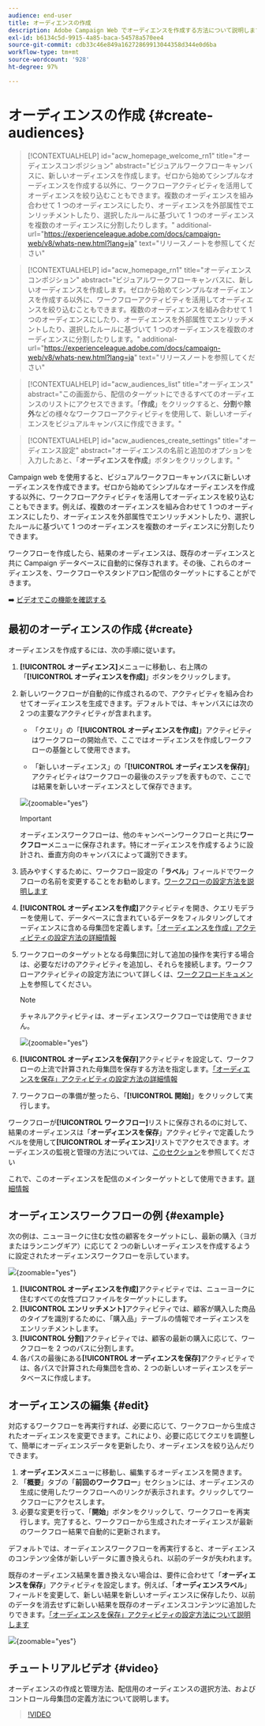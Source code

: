 ```yaml
---
audience: end-user
title: オーディエンスの作成
description: Adobe Campaign Web でオーディエンスを作成する方法について説明します
exl-id: b6134c5d-9915-4a85-baca-54578a570ee4
source-git-commit: cdb33c46e849a16272869913044358d344e0d6ba
workflow-type: tm+mt
source-wordcount: '928'
ht-degree: 97%

---
```


# オーディエンスの作成 {#create-audiences}

>[!CONTEXTUALHELP]
>id="acw_homepage_welcome_rn1"
>title="オーディエンスコンポジション"
>abstract="ビジュアルワークフローキャンバスに、新しいオーディエンスを作成します。ゼロから始めてシンプルなオーディエンスを作成する以外に、ワークフローアクティビティを活用してオーディエンスを絞り込むこともできます。複数のオーディエンスを組み合わせて 1 つのオーディエンスにしたり、オーディエンスを外部属性でエンリッチメントしたり、選択したルールに基づいて 1 つのオーディエンスを複数のオーディエンスに分割したりします。"
>additional-url="https://experienceleague.adobe.com/docs/campaign-web/v8/whats-new.html?lang=ja" text="リリースノートを参照してください"

<!--TO REMOVE BELOW-->

>[!CONTEXTUALHELP]
>id="acw_homepage_rn1"
>title="オーディエンスコンポジション"
>abstract="ビジュアルワークフローキャンバスに、新しいオーディエンスを作成します。ゼロから始めてシンプルなオーディエンスを作成する以外に、ワークフローアクティビティを活用してオーディエンスを絞り込むこともできます。複数のオーディエンスを組み合わせて 1 つのオーディエンスにしたり、オーディエンスを外部属性でエンリッチメントしたり、選択したルールに基づいて 1 つのオーディエンスを複数のオーディエンスに分割したりします。"
>additional-url="https://experienceleague.adobe.com/docs/campaign-web/v8/whats-new.html?lang=ja" text="リリースノートを参照してください"

<!--TO REMOVE ABOVE-->

>[!CONTEXTUALHELP]
>id="acw_audiences_list"
>title="オーディエンス"
>abstract="この画面から、配信のターゲットにできるすべてのオーディエンスのリストにアクセスできます。「**作成**」をクリックすると、**分割**&#x200B;や&#x200B;**除外**&#x200B;などの様々なワークフローアクティビティを使用して、新しいオーディエンスをビジュアルキャンバスに作成できます。"

>[!CONTEXTUALHELP]
>id="acw_audiences_create_settings"
>title="オーディエンス設定"
>abstract="オーディエンスの名前と追加のオプションを入力したあと、「**オーディエンスを作成**」ボタンをクリックします。"

Campaign web を使用すると、ビジュアルワークフローキャンバスに新しいオーディエンスを作成できます。ゼロから始めてシンプルなオーディエンスを作成する以外に、ワークフローアクティビティを活用してオーディエンスを絞り込むこともできます。例えば、複数のオーディエンスを組み合わせて 1 つのオーディエンスにしたり、オーディエンスを外部属性でエンリッチメントしたり、選択したルールに基づいて 1 つのオーディエンスを複数のオーディエンスに分割したりできます。

ワークフローを作成したら、結果のオーディエンスは、既存のオーディエンスと共に Campaign データベースに自動的に保存されます。その後、これらのオーディエンスを、ワークフローやスタンドアロン配信のターゲットにすることができます。

➡️ [ビデオでこの機能を確認する](#video)

## 最初のオーディエンスの作成 {#create}

オーディエンスを作成するには、次の手順に従います。

1. **[!UICONTROL オーディエンス]**&#x200B;メニューに移動し、右上隅の「**[!UICONTROL オーディエンスを作成]**」ボタンをクリックします。

1. 新しいワークフローが自動的に作成されるので、アクティビティを組み合わせてオーディエンスを生成できます。デフォルトでは、キャンバスには次の 2 つの主要なアクティビティが含まれます。

   * 「クエリ」の「**[!UICONTROL オーディエンスを作成]**」アクティビティはワークフローの開始点で、ここではオーディエンスを作成しワークフローの基盤として使用できます。

   * 「新しいオーディエンス」の「**[!UICONTROL オーディエンスを保存]**」アクティビティはワークフローの最後のステップを表すもので、ここでは結果を新しいオーディエンスとして保存できます。

   ![](assets/create-audience-blank.png){zoomable=&quot;yes&quot;}

   >[!IMPORTANT]
   >
   >オーディエンスワークフローは、他のキャンペーンワークフローと共に&#x200B;**ワークフロー**&#x200B;メニューに保存されます。特にオーディエンスを作成するように設計され、垂直方向のキャンバスによって識別できます。

1. 読みやすくするために、ワークフロー設定の「**ラベル**」フィールドでワークフローの名前を変更することをお勧めします。[ワークフローの設定方法を説明します](../workflows/workflow-settings.md)

1. **[!UICONTROL オーディエンスを作成]**&#x200B;アクティビティを開き、クエリモデラーを使用して、データベースに含まれているデータをフィルタリングしてオーディエンスに含める母集団を定義します。[「オーディエンスを作成」アクティビティの設定方法の詳細情報](../workflows/activities/build-audience.md)

1. ワークフローのターゲットとなる母集団に対して追加の操作を実行する場合は、必要なだけのアクティビティを追加し、それらを接続します。ワークフローアクティビティの設定方法について詳しくは、[ワークフロードキュメント](../workflows/activities/about-activities.md)を参照してください。

   >[!NOTE]
   >
   >チャネルアクティビティは、オーディエンスワークフローでは使用できません。

   ![](assets/audience-creation-canvas.png){zoomable=&quot;yes&quot;}

1. **[!UICONTROL オーディエンスを保存]**&#x200B;アクティビティを設定して、ワークフローの上流で計算された母集団を保存する方法を指定します。[「オーディエンスを保存」アクティビティの設定方法の詳細情報](../workflows/activities/save-audience.md)

1. ワークフローの準備が整ったら、「**[!UICONTROL 開始]**」をクリックして実行します。

ワークフローが&#x200B;**[!UICONTROL ワークフロー]**&#x200B;リストに保存されるのに対して、結果のオーディエンスは「**オーディエンスを保存**」アクティビティで定義したラベルを使用して&#x200B;**[!UICONTROL オーディエンス]**&#x200B;リストでアクセスできます。オーディエンスの監視と管理の方法については、[このセクション](manage-audience.md)を参照してください

これで、このオーディエンスを配信のメインターゲットとして使用できます。[詳細情報](add-audience.md)

## オーディエンスワークフローの例 {#example}

次の例は、ニューヨークに住む女性の顧客をターゲットにし、最新の購入（ヨガまたはランニングギア）に応じて 2 つの新しいオーディエンスを作成するように設定されたオーディエンスワークフローを示しています。

![](assets/audiences-example.png){zoomable=&quot;yes&quot;}

1. **[!UICONTROL オーディエンスを作成]**&#x200B;アクティビティでは、ニューヨークに住むすべての女性プロファイルをターゲットにします。
1. **[!UICONTROL エンリッチメント]**&#x200B;アクティビティでは、顧客が購入した商品のタイプを識別するために、「購入品」テーブルの情報でオーディエンスをエンリッチメントします。
1. **[!UICONTROL 分割]**&#x200B;アクティビティでは、顧客の最新の購入に応じて、ワークフローを 2 つのパスに分割します。
1. 各パスの最後にある&#x200B;**[!UICONTROL オーディエンスを保存]**&#x200B;アクティビティでは、各パスで計算された母集団を含め、2 つの新しいオーディエンスをデータベースに作成します。

## オーディエンスの編集 {#edit}

対応するワークフローを再実行すれば、必要に応じて、ワークフローから生成されたオーディエンスを変更できます。これにより、必要に応じてクエリを調整して、簡単にオーディエンスデータを更新したり、オーディエンスを絞り込んだりできます。

1. **オーディエンス**&#x200B;メニューに移動し、編集するオーディエンスを開きます。
1. 「**概要**」タブの「**前回のワークフロー**」セクションには、オーディエンスの生成に使用したワークフローへのリンクが表示されます。クリックしてワークフローにアクセスします。
1. 必要な変更を行って、「**開始**」ボタンをクリックして、ワークフローを再実行します。完了すると、ワークフローから生成されたオーディエンスが最新のワークフロー結果で自動的に更新されます。

デフォルトでは、オーディエンスワークフローを再実行すると、オーディエンスのコンテンツ全体が新しいデータに置き換えられ、以前のデータが失われます。

既存のオーディエンス結果を置き換えない場合は、要件に合わせて「**オーディエンスを保存**」アクティビティを設定します。例えば、「**オーディエンスラベル**」フィールドを変更して、新しい結果を新しいオーディエンスに保存したり、以前のデータを消去せずに新しい結果を既存のオーディエンスコンテンツに追加したりできます。[「オーディエンスを保存」アクティビティの設定方法について説明します](../workflows/activities/save-audience.md)

![](assets/edit-audience-save.png){zoomable=&quot;yes&quot;}

## チュートリアルビデオ {#video}

オーディエンスの作成と管理方法、配信用のオーディエンスの選択方法、およびコントロール母集団の定義方法について説明します。

>[!VIDEO](https://video.tv.adobe.com/v/3425861?quality=12)
